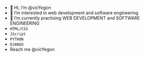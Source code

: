 - 👋 Hi, I’m @vicYegon
- 👀 I’m interested in web development and software engineering
- 🌱 I’m currently practising 
WEB DEVELOPMENT and SOFTWARE ENGINEERING 
- `HTML/CSS`
- `JScript`
- `PYTHON`
- `DJANGO`
- Reach me @vicYegon 

<!---
vicYegon/vicYegon is a ✨ special ✨ repository because its `README.md` (this file) appears on your GitHub profile.
You can click the Preview link to take a look at your changes.
--->
